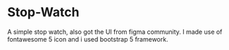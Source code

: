 # Stop-Watch
A simple stop watch, also got the UI from figma community.
I made use of fontawesome 5 icon and i used bootstrap 5 framework.
